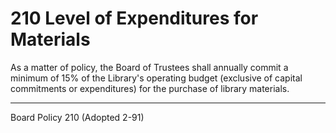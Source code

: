 # 210 Level of Expenditures for Materials

As a matter of policy, the Board of Trustees shall annually commit a minimum of 15% of the Library's operating budget (exclusive of capital commitments or expenditures) for the purchase of library materials.

---

Board Policy 210 (Adopted 2-91)
